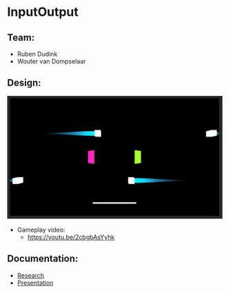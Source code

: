 # InputOutput

## Team:

- Ruben Dudink
- Wouter van Dompselaar

## Design:
<img src="https://github.com/GodlyHamster/InputOutput/blob/main/readmeImages/idea_2.png" width="500" title="cheese">

- Gameplay video: 
  - https://youtu.be/2cbgbAsYyhk

## Documentation:
- <a href="https://docs.google.com/document/d/1A3_sfJxYx92M8wG7Oz07cUHNYeiZyv8KtiUZwZ-_zdI/edit?usp=sharing" target="_blank">Research</a>
- <a href="https://docs.google.com/presentation/d/1JqouaW2buXNQNDrk-9AAKmIox8t52yGm9PO30_MeixE/edit?usp=sharing" target="_blank">Presentation</a>
